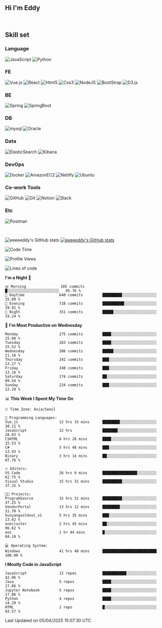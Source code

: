 ## Hi I'm Eddy
<br/>


<!--### Hi there 👋-->

## Skill set

### Language
![JavaScript](https://img.shields.io/badge/javascript-F7DF1E?style=for-the-badge&logo=javascript&logoColor=black)
![Python](https://img.shields.io/badge/Python-3776AB?style=for-the-badge&logo=Python&logoColor=white)

### FE
![Vue.js](https://img.shields.io/badge/vuejs-%2335495e.svg?style=for-the-badge&logo=vuedotjs&logoColor=%234FC08D)
![React](https://img.shields.io/badge/react-61DAFB?style=for-the-badge&logo=react&logoColor=black) 
![Html5](https://img.shields.io/badge/html5-E34F26?style=for-the-badge&logo=html5&logoColor=white)
![Css3](https://img.shields.io/badge/css-1572B6?style=for-the-badge&logo=css3&logoColor=white)
![NodeJS](https://img.shields.io/badge/node.js-339933?style=for-the-badge&logo=Node.js&logoColor=white)
![BootStrap](https://img.shields.io/badge/bootstrap-7952B3?style=for-the-badge&logo=bootstrap&logoColor=white)
![D3.js](https://img.shields.io/badge/D3.js-F9A03C?style=for-the-badge&logo=D3.js&logoColor=white)

### BE
![Spring](https://img.shields.io/badge/spring-6DB33F?style=for-the-badge&logo=spring&logoColor=white)
![SpringBoot](https://img.shields.io/badge/springboot-6DB33F?style=for-the-badge&logo=springboot&logoColor=white)

### DB
![mysql](https://img.shields.io/badge/mysql-4479A1?style=for-the-badge&logo=mysql&logoColor=white)
![Oracle](https://img.shields.io/badge/Oracle-F80000?style=for-the-badge&logo=oracle&logoColor=white)

### Data
![ElasticSearch](https://img.shields.io/badge/elasticsearch-005571?style=for-the-badge&logo=elasticsearch&logoColor=white)
![Kibana](https://img.shields.io/badge/Kibana-005571?style=for-the-badge&logo=Kibana&logoColor=white)

### DevOps
![Docker](https://img.shields.io/badge/docker-2496ED?style=for-the-badge&logo=docker&logoColor=white)
![AmazonEC2](https://img.shields.io/badge/amazonec2-FF9900?style=for-the-badge&logo=amazonec2&logoColor=white)
![Netlify](https://img.shields.io/badge/netlify-%23000000.svg?style=for-the-badge&logo=netlify&logoColor=#00C7B7)
![Ubuntu](https://img.shields.io/badge/Ubuntu-E95420?style=for-the-badge&logo=Ubuntu&logoColor=white)

### Co-work Tools
![GitHub](https://img.shields.io/badge/github-181717?style=for-the-badge&logo=github&logoColor=white)
![Git](https://img.shields.io/badge/git-F05032?style=for-the-badge&logo=git&logoColor=white)
![Notion](https://img.shields.io/badge/Notion-000000?style=for-the-badge&logo=Notion&logoColor=white)
![Slack](https://img.shields.io/badge/Slack-4A154B?style=for-the-badge&logo=Slack&logoColor=white)

### Etc
![Postman](https://img.shields.io/badge/postman-FF6C37?style=for-the-badge&logo=postman&logoColor=white)

<br>

![eeeeeddy's GitHub stats](https://github-readme-stats.vercel.app/api?username=eeeeeddy&show_icons=true&theme=radical)
[![eeeeeddy's GitHub stats](https://github-readme-stats.vercel.app/api/top-langs/?username=eeeeeddy&custom_title=My&nbsp;Language&hide=jupyter%20notebook&layout=compact&theme=radical&show_icons=true)](https://github.com/eeeeeddy/github-readme-stats)


<!--START_SECTION:waka-->
![Code Time](http://img.shields.io/badge/Code%20Time-936%20hrs%2034%20mins-blue)

![Profile Views](http://img.shields.io/badge/Profile%20Views-6-blue)

![Lines of code](https://img.shields.io/badge/From%20Hello%20World%20I%27ve%20Written-703.4%20thousand%20lines%20of%20code-blue)

**I'm a Night 🦉** 

```text
🌞 Morning                105 commits         █░░░░░░░░░░░░░░░░░░░░░░░░   05.76 % 
🌆 Daytime                640 commits         █████████░░░░░░░░░░░░░░░░   35.09 % 
🌃 Evening                728 commits         ██████████░░░░░░░░░░░░░░░   39.91 % 
🌙 Night                  351 commits         █████░░░░░░░░░░░░░░░░░░░░   19.24 % 
```
📅 **I'm Most Productive on Wednesday** 

```text
Monday                   275 commits         ████░░░░░░░░░░░░░░░░░░░░░   15.08 % 
Tuesday                  283 commits         ████░░░░░░░░░░░░░░░░░░░░░   15.52 % 
Wednesday                386 commits         █████░░░░░░░░░░░░░░░░░░░░   21.16 % 
Thursday                 242 commits         ███░░░░░░░░░░░░░░░░░░░░░░   13.27 % 
Friday                   240 commits         ███░░░░░░░░░░░░░░░░░░░░░░   13.16 % 
Saturday                 174 commits         ██░░░░░░░░░░░░░░░░░░░░░░░   09.54 % 
Sunday                   224 commits         ███░░░░░░░░░░░░░░░░░░░░░░   12.28 % 
```


📊 **This Week I Spent My Time On** 

```text
🕑︎ Time Zone: Asia/Seoul

💬 Programming Languages: 
Vue.js                   12 hrs 33 mins      ████████░░░░░░░░░░░░░░░░░   30.11 % 
JavaScript               12 hrs              ███████░░░░░░░░░░░░░░░░░░   28.83 % 
CSHTML                   6 hrs 28 mins       ████░░░░░░░░░░░░░░░░░░░░░   15.53 % 
C#                       5 hrs 48 mins       ███░░░░░░░░░░░░░░░░░░░░░░   13.93 % 
Binary                   3 hrs 14 mins       ██░░░░░░░░░░░░░░░░░░░░░░░   07.76 % 

🔥 Editors: 
VS Code                  26 hrs 9 mins       ████████████████░░░░░░░░░   62.75 % 
Visual Studio            15 hrs 31 mins      █████████░░░░░░░░░░░░░░░░   37.25 % 

🐱‍💻 Projects: 
ProgramSource            15 hrs 31 mins      █████████░░░░░░░░░░░░░░░░   37.25 % 
VendorPortal             13 hrs 12 mins      ████████░░░░░░░░░░░░░░░░░   31.70 % 
bunyangsoldout_v1        5 hrs 35 mins       ███░░░░░░░░░░░░░░░░░░░░░░   13.42 % 
onecluster               2 hrs 45 mins       ██░░░░░░░░░░░░░░░░░░░░░░░   06.62 % 
eos                      1 hr 44 mins        █░░░░░░░░░░░░░░░░░░░░░░░░   04.18 % 

💻 Operating System: 
Windows                  41 hrs 40 mins      █████████████████████████   100.00 % 
```

**I Mostly Code in JavaScript** 

```text
JavaScript               12 repos            ███████████░░░░░░░░░░░░░░   42.86 % 
Java                     5 repos             ████░░░░░░░░░░░░░░░░░░░░░   17.86 % 
Jupyter Notebook         5 repos             ████░░░░░░░░░░░░░░░░░░░░░   17.86 % 
Python                   4 repos             ████░░░░░░░░░░░░░░░░░░░░░   14.29 % 
HTML                     1 repo              █░░░░░░░░░░░░░░░░░░░░░░░░   03.57 % 
```




 Last Updated on 05/04/2025 15:07:30 UTC
<!--END_SECTION:waka-->



<!--
**eeeeeddy/eeeeeddy** is a ✨ _special_ ✨ repository because its `README.md` (this file) appears on your GitHub profile.

Here are some ideas to get you started:

- 🔭 I’m currently working on ...
- 🌱 I’m currently learning ...
- 👯 I’m looking to collaborate on ...
- 🤔 I’m looking for help with ...
- 💬 Ask me about ...
- 📫 How to reach me: ...
- 😄 Pronouns: ...
- ⚡ Fun fact: ...
-->
